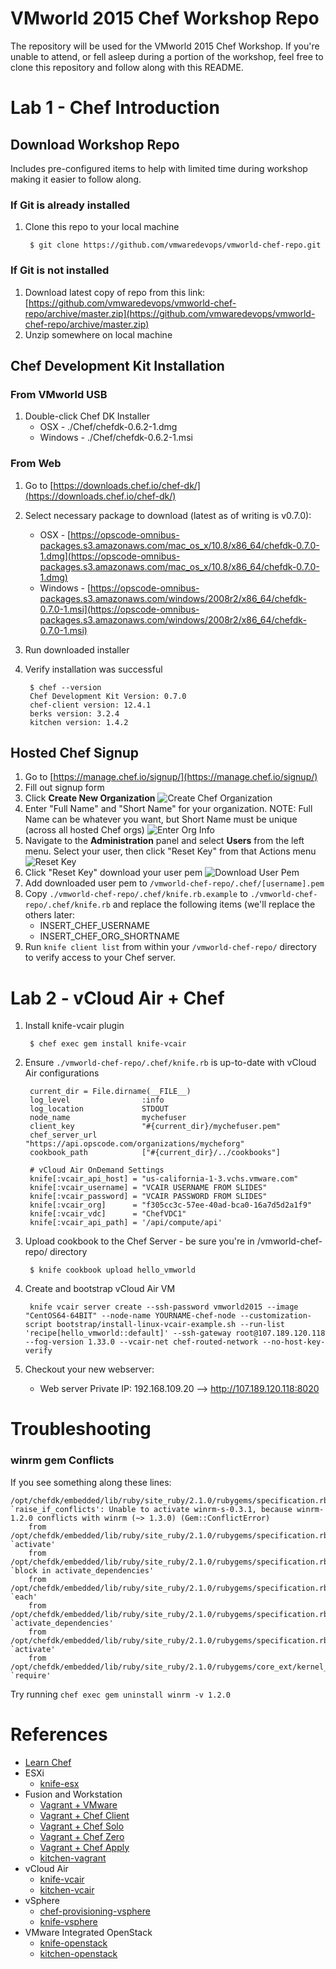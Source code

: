 VMworld 2015 Chef Workshop Repo
========

The repository will be used for the VMworld 2015 Chef Workshop.  If you're unable to attend, or fell asleep during a portion of the workshop, feel free to clone this repository and follow along with this README.


# Lab 1 - Chef Introduction

## Download Workshop Repo

Includes pre-configured items to help with limited time during workshop making it easier to follow along.

### If Git is already installed

1. Clone this repo to your local machine

		$ git clone https://github.com/vmwaredevops/vmworld-chef-repo.git

### If Git is not installed

1. Download latest copy of repo from this link: [https://github.com/vmwaredevops/vmworld-chef-repo/archive/master.zip](https://github.com/vmwaredevops/vmworld-chef-repo/archive/master.zip)
2. Unzip somewhere on local machine

## Chef Development Kit Installation

### From VMworld USB

1. Double-click Chef DK Installer
	* OSX - ./Chef/chefdk-0.6.2-1.dmg
	* Windows - ./Chef/chefdk-0.6.2-1.msi

### From Web

1. Go to [https://downloads.chef.io/chef-dk/](https://downloads.chef.io/chef-dk/)
2. Select necessary package to download (latest as of writing is v0.7.0):
	* OSX - [https://opscode-omnibus-packages.s3.amazonaws.com/mac_os_x/10.8/x86_64/chefdk-0.7.0-1.dmg](https://opscode-omnibus-packages.s3.amazonaws.com/mac_os_x/10.8/x86_64/chefdk-0.7.0-1.dmg)
	* Windows - [https://opscode-omnibus-packages.s3.amazonaws.com/windows/2008r2/x86_64/chefdk-0.7.0-1.msi](https://opscode-omnibus-packages.s3.amazonaws.com/windows/2008r2/x86_64/chefdk-0.7.0-1.msi)
3. Run downloaded installer
4. Verify installation was successful

		$ chef --version
		Chef Development Kit Version: 0.7.0
		chef-client version: 12.4.1
		berks version: 3.2.4
		kitchen version: 1.4.2

## Hosted Chef Signup

1. Go to [https://manage.chef.io/signup/](https://manage.chef.io/signup/)
2. Fill out signup form
3. Click __Create New Organization__
![Create Chef Organization](./img/chef-manage-create-org.png?raw=true "Create Chef Org")
4. Enter "Full Name" and "Short Name" for your organization.  NOTE: Full Name can be whatever you want, but Short Name must be unique (across all hosted Chef orgs)
![Enter Org Info](./img/chef-manage-org-details.png?raw=true "Organization Details")
5. Navigate to the __Administration__ panel and select __Users__ from the left menu.  Select your user, then click "Reset Key" from that Actions menu
![Reset Key](./img/chef-manage-reset-key.png?raw=true "Reset Key")
6. Click "Reset Key" download your user pem
![Download User Pem](./img/chef-manage-download-user-pem.png?raw=true "Download User Pem")
7. Add downloaded user pem to `/vmworld-chef-repo/.chef/[username].pem`
8. Copy `./vmworld-chef-repo/.chef/knife.rb.example` to `./vmworld-chef-repo/.chef/knife.rb` and replace the following items (we'll replace the others later:
	* INSERT_CHEF_USERNAME
	* INSERT_CHEF_ORG_SHORTNAME
9. Run `knife client list` from within your `/vmworld-chef-repo/` directory to verify access to your Chef server. 


# Lab 2 - vCloud Air + Chef

1. Install knife-vcair plugin

		$ chef exec gem install knife-vcair

2. Ensure `./vmworld-chef-repo/.chef/knife.rb` is up-to-date with vCloud Air configurations

		current_dir = File.dirname(__FILE__)
		log_level                :info
		log_location             STDOUT
		node_name				 mychefuser
		client_key               "#{current_dir}/mychefuser.pem"
		chef_server_url          "https://api.opscode.com/organizations/mycheforg"
		cookbook_path            ["#{current_dir}/../cookbooks"]

		# vCloud Air OnDemand Settings
		knife[:vcair_api_host] = "us-california-1-3.vchs.vmware.com"
		knife[:vcair_username] = "VCAIR USERNAME FROM SLIDES"
		knife[:vcair_password] = "VCAIR PASSWORD FROM SLIDES"
		knife[:vcair_org]      = "f305cc3c-57ee-40ad-bca0-16a7d5d2a1f9"
		knife[:vcair_vdc]      = "ChefVDC1"
		knife[:vcair_api_path] = '/api/compute/api'

3. Upload cookbook to the Chef Server - be sure you're in /vmworld-chef-repo/ directory

		$ knife cookbook upload hello_vmworld

4. Create and bootstrap vCloud Air VM

		knife vcair server create --ssh-password vmworld2015 --image "CentOS64-64BIT" --node-name YOURNAME-chef-node --customization-script bootstrap/install-linux-vcair-example.sh --run-list 'recipe[hello_vmworld::default]' --ssh-gateway root@107.189.120.118 --fog-version 1.33.0 --vcair-net chef-routed-network --no-host-key-verify

5. Checkout your new webserver:
	* Web server Private IP:  192.168.109.20 --> http://107.189.120.118:8020

# Troubleshooting

### winrm gem Conflicts

If you see something along these lines:

```
/opt/chefdk/embedded/lib/ruby/site_ruby/2.1.0/rubygems/specification.rb:2104:in `raise_if_conflicts': Unable to activate winrm-s-0.3.1, because winrm-1.2.0 conflicts with winrm (~> 1.3.0) (Gem::ConflictError)
	from /opt/chefdk/embedded/lib/ruby/site_ruby/2.1.0/rubygems/specification.rb:1282:in `activate'
	from /opt/chefdk/embedded/lib/ruby/site_ruby/2.1.0/rubygems/specification.rb:1316:in `block in activate_dependencies'
	from /opt/chefdk/embedded/lib/ruby/site_ruby/2.1.0/rubygems/specification.rb:1302:in `each'
	from /opt/chefdk/embedded/lib/ruby/site_ruby/2.1.0/rubygems/specification.rb:1302:in `activate_dependencies'
	from /opt/chefdk/embedded/lib/ruby/site_ruby/2.1.0/rubygems/specification.rb:1284:in `activate'
	from /opt/chefdk/embedded/lib/ruby/site_ruby/2.1.0/rubygems/core_ext/kernel_require.rb:117:in `require'
```

Try running `chef exec gem uninstall winrm -v 1.2.0`

# References

* [Learn Chef](https://learn.chef.io/index.html)
* ESXi
	* [knife-esx](https://github.com/maintux/knife-esx)
* Fusion and Workstation
	* [Vagrant + VMware](https://www.vagrantup.com/vmware)
	* [Vagrant + Chef Client](http://docs.vagrantup.com/v2/provisioning/chef_client.html)
	* [Vagrant + Chef Solo](http://docs.vagrantup.com/v2/provisioning/chef_solo.html)
	* [Vagrant + Chef Zero](http://docs.vagrantup.com/v2/provisioning/chef_zero.html)
	* [Vagrant + Chef Apply](http://docs.vagrantup.com/v2/provisioning/chef_apply.html)
	* [kitchen-vagrant](https://github.com/test-kitchen/kitchen-vagrant)
* vCloud Air
	* [knife-vcair](https://github.com/chef-partners/knife-vcair)
	* [kitchen-vcair](https://github.com/vulk/kitchen-vcair)
* vSphere
	* [chef-provisioning-vsphere](https://github.com/CenturyLinkCloud/chef-provisioning-vsphere)
	* [knife-vsphere](https://github.com/ezrapagel/knife-vsphere)
* VMware Integrated OpenStack
	* [knife-openstack](https://github.com/chef/knife-openstack)
	* [kitchen-openstack](https://github.com/test-kitchen/kitchen-openstack) 	
